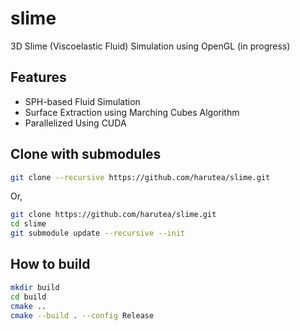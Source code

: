 # slime
3D Slime (Viscoelastic Fluid) Simulation using OpenGL (in progress)

## Features
- SPH-based Fluid Simulation
- Surface Extraction using Marching Cubes Algorithm
- Parallelized Using CUDA

## Clone with submodules
```bash
git clone --recursive https://github.com/harutea/slime.git
```
Or,
```bash
git clone https://github.com/harutea/slime.git
cd slime
git submodule update --recursive --init
```

## How to build
```bash
mkdir build
cd build
cmake ..
cmake --build . --config Release
```
